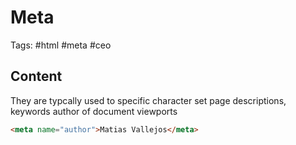# Meta

Tags: #html #meta #ceo

## Content

They are typcally used to specific character set page descriptions, keywords author of document viewports

```html
<meta name="author">Matias Vallejos</meta>
```